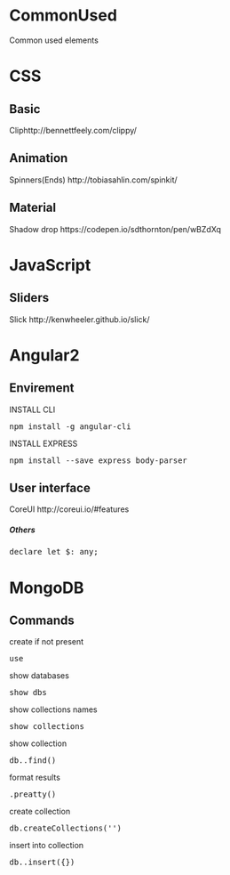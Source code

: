 # CommonUsed
Common used elements
<h1>CSS</h1>
<h2>Basic</h2>
<lable>Clip</lable>http://bennettfeely.com/clippy/
<h2>Animation</h2>
<lable>Spinners(Ends)</lable> http://tobiasahlin.com/spinkit/
<h2>Material</h2>
<lable>Shadow drop</lable> https://codepen.io/sdthornton/pen/wBZdXq

<h1>JavaScript</h1>
<h2>Sliders</h2>
<lable>Slick</lable> http://kenwheeler.github.io/slick/

<h1>Angular2</h1>
<h2>Envirement</h2>
INSTALL CLI
<pre>npm install -g angular-cli</pre>
INSTALL EXPRESS
<pre>npm install --save express body-parser</pre>
<h2>User interface</h2>
<lable>CoreUI</lable> http://coreui.io/#features

<h5>Others</h5>
<pre>declare let $: any;</pre>

<h1>MongoDB</h1>
<h2>Commands</h2>

create if not present
<pre>use <DB_NAME></pre>

show databases
<pre>show dbs</pre>

show collections names
<pre>show collections</pre>

show collection
<pre>db.<collection_name>.find()</pre>

format results
<pre>.preatty()</pre>

create collection
<pre>db.createCollections('<NAME>')</pre>

insert into collection
<pre>db.<collection_name>.insert({<object_>})</pre>

